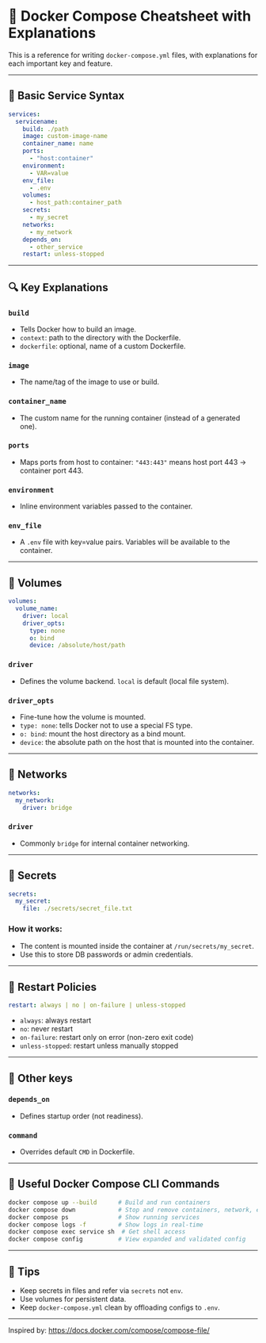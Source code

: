 
# 🐳 Docker Compose Cheatsheet with Explanations

This is a reference for writing `docker-compose.yml` files, with explanations for each important key and feature.

---

## 🔹 Basic Service Syntax

```yaml
services:
  servicename:
    build: ./path
    image: custom-image-name
    container_name: name
    ports:
      - "host:container"
    environment:
      - VAR=value
    env_file:
      - .env
    volumes:
      - host_path:container_path
    secrets:
      - my_secret
    networks:
      - my_network
    depends_on:
      - other_service
    restart: unless-stopped
```

---

## 🔍 Key Explanations

### `build`
- Tells Docker how to build an image.
- `context`: path to the directory with the Dockerfile.
- `dockerfile`: optional, name of a custom Dockerfile.

### `image`
- The name/tag of the image to use or build.

### `container_name`
- The custom name for the running container (instead of a generated one).

### `ports`
- Maps ports from host to container: `"443:443"` means host port 443 → container port 443.

### `environment`
- Inline environment variables passed to the container.

### `env_file`
- A `.env` file with key=value pairs. Variables will be available to the container.

---

## 🔸 Volumes

```yaml
volumes:
  volume_name:
    driver: local
    driver_opts:
      type: none
      o: bind
      device: /absolute/host/path
```

### `driver`
- Defines the volume backend. `local` is default (local file system).

### `driver_opts`
- Fine-tune how the volume is mounted.
- `type: none`: tells Docker not to use a special FS type.
- `o: bind`: mount the host directory as a bind mount.
- `device`: the absolute path on the host that is mounted into the container.

---

## 🔸 Networks

```yaml
networks:
  my_network:
    driver: bridge
```

### `driver`
- Commonly `bridge` for internal container networking.

---

## 🔸 Secrets

```yaml
secrets:
  my_secret:
    file: ./secrets/secret_file.txt
```

### How it works:
- The content is mounted inside the container at `/run/secrets/my_secret`.
- Use this to store DB passwords or admin credentials.

---

## 🔸 Restart Policies

```yaml
restart: always | no | on-failure | unless-stopped
```

- `always`: always restart
- `no`: never restart
- `on-failure`: restart only on error (non-zero exit code)
- `unless-stopped`: restart unless manually stopped

---

## 🔸 Other keys

### `depends_on`
- Defines startup order (not readiness).

### `command`
- Overrides default `CMD` in Dockerfile.

---

## 🔹 Useful Docker Compose CLI Commands

```bash
docker compose up --build      # Build and run containers
docker compose down            # Stop and remove containers, network, etc.
docker compose ps              # Show running services
docker compose logs -f         # Show logs in real-time
docker compose exec service sh  # Get shell access
docker compose config          # View expanded and validated config
```

---

## 🧠 Tips

- Keep secrets in files and refer via `secrets` not `env`.
- Use volumes for persistent data.
- Keep `docker-compose.yml` clean by offloading configs to `.env`.

---

Inspired by: https://docs.docker.com/compose/compose-file/
